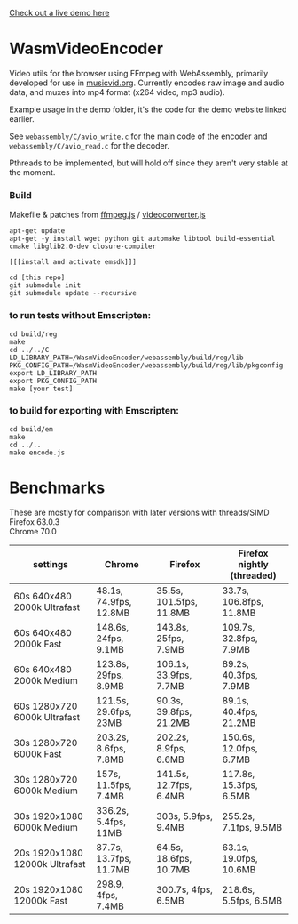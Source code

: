 [Check out a live demo here](http://videoncoder.s3-website.eu-central-1.amazonaws.com/)

# WasmVideoEncoder
Video utils for the browser using FFmpeg with WebAssembly, primarily developed for use in [musicvid.org](https://github.com/alexvestin/musicvid.org).
Currently encodes raw image and audio data, and muxes into mp4 format (x264 video, mp3 audio).

Example usage in the demo folder, it's the code for the demo website linked earlier.

See ```webassembly/C/avio_write.c``` for the main code of the encoder and ```webassembly/C/avio_read.c``` for the decoder.

Pthreads to be implemented, but will hold off since they aren't very stable at the moment.



### Build
Makefile & patches from [ffmpeg.js](https://github.com/Kagami/ffmpeg.js/) / [videoconverter.js](https://bgrins.github.io/videoconverter.js/)
```
apt-get update
apt-get -y install wget python git automake libtool build-essential cmake libglib2.0-dev closure-compiler

[[[install and activate emsdk]]]

cd [this repo]
git submodule init
git submodule update --recursive

```

### to run tests without Emscripten:
```
cd build/reg
make 
cd ../../C
LD_LIBRARY_PATH=/WasmVideoEncoder/webassembly/build/reg/lib
PKG_CONFIG_PATH=/WasmVideoEncoder/webassembly/build/reg/lib/pkgconfig
export LD_LIBRARY_PATH
export PKG_CONFIG_PATH
make [your test]
```

### to build for exporting with Emscripten:
```
cd build/em
make
cd ../..
make encode.js
```

# Benchmarks
These are mostly for comparison with later versions with threads/SIMD  
Firefox 63.0.3  
Chrome 70.0  


| settings | Chrome | Firefox | Firefox nightly (threaded) |
| --- | --- | --- | --- |
| 60s 640x480 2000k Ultrafast | 48.1s, 74.9fps, 12.8MB | 35.5s, 101.5fps, 11.8MB | 33.7s, 106.8fps, 11.8MB |
| 60s 640x480 2000k Fast | 148.6s, 24fps, 9.1MB  | 143.8s, 25fps, 7.9MB | 109.7s, 32.8fps, 7.9MB |
| 60s 640x480 2000k Medium | 123.8s, 29fps, 8.9MB  | 106.1s, 33.9fps, 7.7MB | 89.2s, 40.3fps, 7.9MB |
| 60s 1280x720 6000k Ultrafast | 121.5s, 29.6fps, 23MB  | 90.3s, 39.8fps, 21.2MB | 89.1s, 40.4fps, 21.2MB |
| 30s 1280x720 6000k Fast | 203.2s, 8.6fps, 7.8MB   | 202.2s, 8.9fps, 6.6MB | 150.6s, 12.0fps, 6.7MB |
| 30s 1280x720 6000k Medium | 157s, 11.5fps, 7.4MB | 141.5s, 12.7fps, 6.4MB | 117.8s, 15.3fps, 6.5MB |
| 30s 1920x1080 6000k Medium | 336.2s, 5.4fps, 11MB  | 303s,  5.9fps, 9.4MB | 255.2s, 7.1fps, 9.5MB |
| 20s 1920x1080 12000k Ultrafast | 87.7s, 13.7fps, 11.7MB | 64.5s, 18.6fps, 10.7MB | 63.1s, 19.0fps, 10.6MB |
| 20s 1920x1080 12000k Fast | 298.9, 4fps, 7.4MB  | 300.7s, 4fps, 6.5MB | 218.6s, 5.5fps, 6.5MB |

